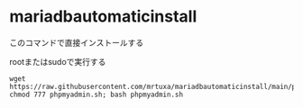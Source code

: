 # mariadbautomaticinstall

このコマンドで直接インストールする

rootまたはsudoで実行する
```
wget https://raw.githubusercontent.com/mrtuxa/mariadbautomaticinstall/main/phpmyadmin.sh; chmod 777 phpmyadmin.sh; bash phpmyadmin.sh
```
